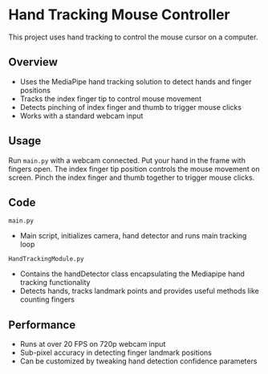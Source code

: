 # Hand Tracking Mouse Controller

This project uses hand tracking to control the mouse cursor on a computer. 

## Overview

- Uses the MediaPipe hand tracking solution to detect hands and finger positions
- Tracks the index finger tip to control mouse movement
- Detects pinching of index finger and thumb to trigger mouse clicks
- Works with a standard webcam input

## Usage

Run `main.py` with a webcam connected. Put your hand in the frame with fingers open. The index finger tip position controls the mouse movement on screen. Pinch the index finger and thumb together to trigger mouse clicks.

## Code

`main.py`
  - Main script, initializes camera, hand detector and runs main tracking loop
  
`HandTrackingModule.py`
  - Contains the handDetector class encapsulating the Mediapipe hand tracking functionality
  - Detects hands, tracks landmark points and provides useful methods like counting fingers
  
## Performance

- Runs at over 20 FPS on 720p webcam input 
- Sub-pixel accuracy in detecting finger landmark positions
- Can be customized by tweaking hand detection confidence parameters
